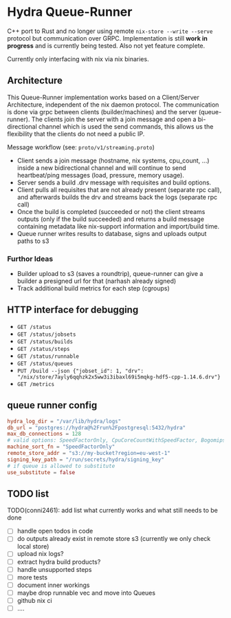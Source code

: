 # Hydra Queue-Runner

C++ port to Rust and no longer using remote `nix-store --write --serve`
protocol but communication over GRPC. Implementation is still **work in
progress** and is currently being tested. Also not yet feature complete.

Currently only interfacing with nix via nix binaries.

## Architecture

This Queue-Runner implementation works based on a Client/Server Architecture,
independent of the nix daemon protocol. The communication is done via grpc
between clients (builder/machines) and the server (queue-runner). The clients
join the server with a join message and open a bi-directional channel which is
used the send commands, this allows us the flexibility that the clients do not
need a public IP.

Message workflow (see: `proto/v1/streaming.proto`)
- Client sends a join message (hostname, nix systems, cpu_count, ...) inside a
  new bidirectional channel and will continue to send heartbeat/ping messages
  (load, pressure, memory usage).
- Server sends a build .drv message with requisites and build options.
- Client pulls all requisites that are not already present (separate rpc call), and afterwards builds the drv and streams back the logs (separate rpc call)
- Once the build is completed (succeeded or not) the client streams outputs (only if the build succeeded) and returns a build message containing metadata like nix-support information and import/build time.
- Queue runner writes results to database, signs and uploads output paths to s3

### Furthor Ideas

- Builder upload to s3 (saves a roundtrip), queue-runner can give a builder a presigned url for that (narhash already signed)
- Track additional build metrics for each step (cgroups)

## HTTP interface for debugging

- `GET /status`
- `GET /status/jobsets`
- `GET /status/builds`
- `GET /status/steps`
- `GET /status/runnable`
- `GET /status/queues`
- `PUT /build --json {"jobset_id": 1, "drv": "/nix/store/7ayly6qqhzk2x5ww3i3ibaxl69i5mqkg-hdf5-cpp-1.14.6.drv"}`
- `GET /metrics`

## queue runner config

```toml
hydra_log_dir = "/var/lib/hydra/logs"
db_url = "postgres://hydra@%2Frun%2Fpostgresql:5432/hydra"
max_db_connections = 128
# valid options: SpeedFactorOnly, CpuCoreCountWithSpeedFactor, BogomipsWithSpeedFactor
machine_sort_fn = "SpeedFactorOnly"
remote_store_addr = "s3://my-bucket?region=eu-west-1"
signing_key_path = "/run/secrets/hydra/signing_key"
# if queue is allowed to substitute
use_substitute = false
```

## TODO list

TODO(conni2461): add list what currently works and what still needs to be done
- [ ] handle open todos in code
- [ ] do outputs already exist in remote store s3 (currently we only check local store)
- [ ] upload nix logs?
- [ ] extract hydra build products?
- [ ] handle unsupported steps
- [ ] more tests
- [ ] document inner workings
- [ ] maybe drop runnable vec and move into Queues
- [ ] github nix ci
- [ ] ....

